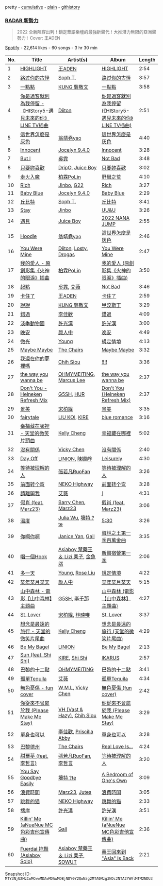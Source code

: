 pretty - [cumulative](/playlists/cumulative/37i9dQZF1DX2P3E6UOxZyt.md) - [plain](/playlists/plain/37i9dQZF1DX2P3E6UOxZyt) - [githistory](https://github.githistory.xyz/mackorone/spotify-playlist-archive/blob/main/playlists/plain/37i9dQZF1DX2P3E6UOxZyt)

### [RADAR 新勢力](https://open.spotify.com/playlist/37i9dQZF1DX2P3E6UOxZyt)

> 2022 全新陣容出列！鎖定華語樂壇的最強新聲代！大推潛力無限的亞洲聲勢力！Cover: 王ADEN

[Spotify](https://open.spotify.com/user/spotify) - 22,614 likes - 60 songs - 3 hr 30 min

| No. | Title | Artist(s) | Album | Length |
|---|---|---|---|---|
| 1 | [HIGHLIGHT](https://open.spotify.com/track/3u1lgLimKJXIUHFtKzHBf5) | [王ADEN](https://open.spotify.com/artist/4ecBfM4xa6ZLDr7P8lsyTV) | [HIGHLIGHT](https://open.spotify.com/album/51rl7qLBXYUgpqlMfCku0K) | 2:54 |
| 2 | [路过你的古怪](https://open.spotify.com/track/1Tpx1pGZrySm8S0qwR4ram) | [Soph T.](https://open.spotify.com/artist/2lP0iXobpSDobEhi2eI4eP) | [路过你的古怪](https://open.spotify.com/album/5TP8wK85RyPfyzrmEtl7UH) | 3:57 |
| 3 | [一點點](https://open.spotify.com/track/47LMkwFBrs59m1GSUsxvMF) | [KUNG 龔敬文](https://open.spotify.com/artist/568gCUXvFfGIyVUQ2SZa3R) | [一點點](https://open.spotify.com/album/7bmNp7JLrrpzrsyLJy4xVy) | 3:58 |
| 4 | [你是過客就別為我停留 \- 《HIStory5\-遇見未來的你》LINE TV插曲](https://open.spotify.com/track/0EWIf5Ey2QR9mcb0OTiSdO) | [Diiton](https://open.spotify.com/artist/4igBpYxC0VLHP0Cz2BH2dQ) | [你是過客就別為我停留 \(《HIStory5\-遇見未來的你》LINE TV插曲\)](https://open.spotify.com/album/10w8HqR6z9vpQiY6rFpFIN) | 2:51 |
| 5 | [這世界怎麼是灰色](https://open.spotify.com/track/7xQAoVhPR41WnLv0mkMckf) | [翁靖堯yao](https://open.spotify.com/artist/6i8TiylkUFKqXajJM69a7N) | [這世界怎麼是灰色](https://open.spotify.com/album/0O05IZhGfD3lUkCnhQVVuj) | 4:40 |
| 6 | [Innocent](https://open.spotify.com/track/7jIH2PZdZwPN09sPZ8Zxj6) | [Jocelyn 9.4.0](https://open.spotify.com/artist/4xu7XEr8It4loGPeZnJcqZ) | [Innocent](https://open.spotify.com/album/0jZAVTNzifPAeyEIrnhGcj) | 3:28 |
| 7 | [But I](https://open.spotify.com/track/3zW7IHhXdlFs29zeuaAOMB) | [吳霏](https://open.spotify.com/artist/2q5HrJWKwU4iHaTTSKGZC4) | [Not Bad](https://open.spotify.com/album/79lUYHxJgyHrhGGs1Z4GyW) | 3:48 |
| 8 | [只要妳喜歡](https://open.spotify.com/track/451RJJ6kEmtr4uM3Ygw0Be) | [DripO](https://open.spotify.com/artist/4UDaKqA1HCtrgZBlzcTAIk), [Juice Boy](https://open.spotify.com/artist/2PRHe0bqimdQP9pSORGE6H) | [只要妳喜歡](https://open.spotify.com/album/7IArK90rR0kDA5XWOehxUv) | 3:02 |
| 9 | [走火入魔](https://open.spotify.com/track/1GiZxQ4V6fMEGYPeCdPMDY) | [柏霖PoLin](https://open.spotify.com/artist/42UhEbkOaTEwJKWmf7xlfZ) | [野蠻之荒](https://open.spotify.com/album/4knvf1FmUkiBrDCXWZdrNR) | 4:10 |
| 10 | [Rich](https://open.spotify.com/track/2xRvSUwY1fZmcOKshehMLn) | [Jinbo](https://open.spotify.com/artist/2QlEDg87oaNdcAA1O7dIIC), [G22](https://open.spotify.com/artist/5xRZqaqEy9SX8GrmtXoSGT) | [Rich](https://open.spotify.com/album/6lEf40SnNDQRuC2a6myp5O) | 3:27 |
| 11 | [Baby Blue](https://open.spotify.com/track/7nCHYzmZMV178mQBzdDCRD) | [Jocelyn 9.4.0](https://open.spotify.com/artist/4xu7XEr8It4loGPeZnJcqZ) | [Baby Blue](https://open.spotify.com/album/5nroWaxABx7UtxMTEW8At6) | 2:29 |
| 12 | [丘比特](https://open.spotify.com/track/3ZMf7P6k7pz3vBkpxBoUwU) | [Soph T.](https://open.spotify.com/artist/2lP0iXobpSDobEhi2eI4eP) | [丘比特](https://open.spotify.com/album/138zOYAI6eOEbCxNp4jVBR) | 3:41 |
| 13 | [Stay](https://open.spotify.com/track/58xBxGyRUuoRIaKUsjmKoh) | [Jinbo](https://open.spotify.com/artist/2QlEDg87oaNdcAA1O7dIIC) | [UU&U](https://open.spotify.com/album/78XT5si8Zp3XhRQEiPZ1pr) | 3:26 |
| 14 | [遇見](https://open.spotify.com/track/642ERohz0DdGbP9QalwunC) | [Juice Boy](https://open.spotify.com/artist/2PRHe0bqimdQP9pSORGE6H) | [2022 NANA JUMP](https://open.spotify.com/album/72yCai4SllvgCqN7XlJD8C) | 2:55 |
| 15 | [Hoodie](https://open.spotify.com/track/4P5uTds6J1zJgGOoCntg0Z) | [翁靖堯yao](https://open.spotify.com/artist/6i8TiylkUFKqXajJM69a7N) | [這世界怎麼是灰色](https://open.spotify.com/album/0O05IZhGfD3lUkCnhQVVuj) | 2:46 |
| 16 | [You Were Mine](https://open.spotify.com/track/3QVVlj01cr0ofpxiwG9CSx) | [Diiton](https://open.spotify.com/artist/4igBpYxC0VLHP0Cz2BH2dQ), [Losty](https://open.spotify.com/artist/54SfaqS6XKQHrdbYg7rgZ1), [Drogas](https://open.spotify.com/artist/6xKhAigwReihjwHyYywvEX) | [You Were Mine](https://open.spotify.com/album/7yUcTnTds8wE4H5j7ENQAU) | 2:47 |
| 17 | [我的愛人 \- 原創影集《火神的眼淚》插曲](https://open.spotify.com/track/5yB8pbwyi8eNuJWs50nkEH) | [柏霖PoLin](https://open.spotify.com/artist/42UhEbkOaTEwJKWmf7xlfZ) | [我的愛人 \(原創影集《火神的眼淚》插曲\)](https://open.spotify.com/album/6Jy8AwFKc37C3EJrFD9evH) | 3:50 |
| 18 | [起點](https://open.spotify.com/track/2uJgXbj2oav0Z57t4gIruz) | [吳霏](https://open.spotify.com/artist/2q5HrJWKwU4iHaTTSKGZC4), [艾薇](https://open.spotify.com/artist/0RaC2hXyniYsju0mCSNz90) | [Not Bad](https://open.spotify.com/album/79lUYHxJgyHrhGGs1Z4GyW) | 3:46 |
| 19 | [卡住了](https://open.spotify.com/track/0QlFpakc8R9rWbVpJD8rj4) | [王ADEN](https://open.spotify.com/artist/4ecBfM4xa6ZLDr7P8lsyTV) | [卡住了](https://open.spotify.com/album/1rsu3gm5X00NlUqaEBbZP7) | 2:59 |
| 20 | [說說](https://open.spotify.com/track/14JESvebhUlZ4NmfuyrJxK) | [KUNG 龔敬文](https://open.spotify.com/artist/568gCUXvFfGIyVUQ2SZa3R) | [甲洨斯丁](https://open.spotify.com/album/0JPLuTkTSLHLqIzyPSGFeK) | 3:29 |
| 21 | [錯過](https://open.spotify.com/track/7rIwDvcfedU6IfqIcweezM) | [李佳歡](https://open.spotify.com/artist/7sxOGIcUrfCGeTe79YYutH) | [錯過](https://open.spotify.com/album/1sg7gVYA2JDl0aCJiWFuuC) | 4:09 |
| 22 | [淡季動物園](https://open.spotify.com/track/5risxyTTLyuSa1vbrxsf2C) | [許光漢](https://open.spotify.com/artist/3hhUgkTf3fFYGogFMbV5Wv) | [許光漢](https://open.spotify.com/album/3w2vtxAWKHXvLRIaS5LITp) | 3:00 |
| 23 | [晚安](https://open.spotify.com/track/7LhYXgN9eVMGQHm0aiGomG) | [颜人中](https://open.spotify.com/artist/5PNcqs6EtD6gSXgUiiJIUU) | [晚安](https://open.spotify.com/album/0J0ntnsJRbGju0yyCOiCgQ) | 4:49 |
| 24 | [微光](https://open.spotify.com/track/4Ok7orYkbqueI1GOitT5z3) | [Young](https://open.spotify.com/artist/7tuUo4Kby0sTXYcctxdlYa) | [規定情境](https://open.spotify.com/album/3xlEyPCruVZ58Z9KYKL1Du) | 4:13 |
| 25 | [Maybe Maybe](https://open.spotify.com/track/55e4I1RfHjQT1XAf7glB2J) | [The Chairs](https://open.spotify.com/artist/4IlxI05VmVDx8ShdgKEnLK) | [Maybe Maybe](https://open.spotify.com/album/4Zkkd7RLPCMbs8U2RU2TWY) | 3:32 |
| 26 | [我還在你的夢裡嗎](https://open.spotify.com/track/0Py5JGT1RIImdoGkuuX7k0) | [Chih Siou](https://open.spotify.com/artist/6cMRDBCHMYjyCH2D0s6uzr) | [!!!!](https://open.spotify.com/album/58CASB7bpccJHW3Xdx0OaY) | 3:36 |
| 27 | [the way you wanna be](https://open.spotify.com/track/3qjh8pAF0yTYTjzHwQ9WuR) | [OHMYMEITING](https://open.spotify.com/artist/5ejbZdon0riCxa7GyJNEAx), [Marcus Lee](https://open.spotify.com/artist/18G699wFEzXLGHsgsDZyYj) | [the way you wanna be](https://open.spotify.com/album/3wogxQLPdiF4WmeKx0RFHN) | 2:37 |
| 28 | [Don't You \- Heineken Refresh Mix](https://open.spotify.com/track/5LLiVQdIRkMQU4UOaijHym) | [G5SH](https://open.spotify.com/artist/0FQHLgDeg1QZGzkyRxAPRd), [HUR](https://open.spotify.com/artist/14cA6ZJHyr9VQpEQ5xzsui) | [Don't You \(Heineken Refresh Mix\)](https://open.spotify.com/album/1b1DaNFej3RFbVze9f3jdr) | 2:37 |
| 29 | [景美](https://open.spotify.com/track/1jSX6c7mL2hcJVPWuNpUwL) | [宋柏緯](https://open.spotify.com/artist/1LWJ9mrDCPd3HB2Kp1RDXK) | [景美](https://open.spotify.com/album/41lFXP12zmvOQy6ziL2uPj) | 3:35 |
| 30 | [fairytale](https://open.spotify.com/track/4v8XJrPB1rgVa9bk1Ravab) | [LIU KOI](https://open.spotify.com/artist/08oPfsqJWRQaDYTupwwXrE), [KIRE](https://open.spotify.com/artist/2KZp9cq9DQ9unz17ohWTlL) | [blue romance](https://open.spotify.com/album/0Z6QJdE9wj1iYl3RF73W5b) | 3:16 |
| 31 | [幸福藏在哪裡 \- 天堂的微笑片頭曲](https://open.spotify.com/track/2BVe8mICFBg4OMJyBSgdq9) | [Kelly Cheng](https://open.spotify.com/artist/1z3k20gEtPm6SKPGPvokDg) | [幸福藏在哪裡](https://open.spotify.com/album/42hG3NcL7q3E451ij9KTnZ) | 5:02 |
| 32 | [沒有關係](https://open.spotify.com/track/79TMN9XqG2uwuhgVUw7siC) | [Vicky Chen](https://open.spotify.com/artist/01u3qI3xMGFvktXyRSMGRZ) | [沒有關係](https://open.spotify.com/album/56TgG6JFlQHeQFMbXDg4Wt) | 2:40 |
| 33 | [Day Off](https://open.spotify.com/track/2xeKTNAFcdSYu8SeDocKkf) | [LINION](https://open.spotify.com/artist/26OkmynS2y6LiuUWz3yeqT), [陳嫺靜](https://open.spotify.com/artist/4wbipbaGeTXkuF5paNuJqB) | [Leisurely](https://open.spotify.com/album/1oAlLcfYvBpOb6PaGM6h4a) | 4:30 |
| 34 | [等待被理解的人](https://open.spotify.com/track/3rjE1K6ASuHzYC1ETM4UFa) | [張若凡RuoFan](https://open.spotify.com/artist/3vt8C5pqh2fk4KaXpfSvxk) | [等待被理解的人](https://open.spotify.com/album/21kTRBroWNrpXyp2IiYkrF) | 3:26 |
| 35 | [前面转个弯](https://open.spotify.com/track/1R5L6GWG5ir4UoiP7sosEp) | [NEKO Highway](https://open.spotify.com/artist/2qO2tbo4OI29yMSM3WJ0bX) | [前面转个弯](https://open.spotify.com/album/1xmW2luzaHK2LKkuOuzsqn) | 3:28 |
| 36 | [請離開我](https://open.spotify.com/track/0rlLkJ8H6vDCTvbS8tF8Kp) | [艾薇](https://open.spotify.com/artist/0RaC2hXyniYsju0mCSNz90) | [I](https://open.spotify.com/album/26yqvFjCkJ4W69WDtnnz6f) | 4:31 |
| 37 | [假肖 \(feat\. Marz23\)](https://open.spotify.com/track/4CviCHwB0UNry5r8ZPuDJk) | [Barry Chen](https://open.spotify.com/artist/45sDYsh1i1bXB3IRi04MTz), [Marz23](https://open.spotify.com/artist/4XBG26mgvzGqT09eopG4d9) | [假肖 \(feat\. Marz23\)](https://open.spotify.com/album/3RoGELXVstcOsXygDvIkBX) | 3:06 |
| 38 | [溫度](https://open.spotify.com/track/5NwtQOZ3nlPXqvodEIoyt6) | [Julia Wu](https://open.spotify.com/artist/7pSH4sO2lXAxFKF6MkwORv), [壞特 ?te](https://open.spotify.com/artist/7DZtdN4x13Amjw87cjdffb) | [5:30](https://open.spotify.com/album/3VtYWzrkhoIXCwA3WTfsjL) | 3:26 |
| 39 | [你啊你啊](https://open.spotify.com/track/3XZm6Oodp4jBnJUYe2lRSv) | [Janice Yan](https://open.spotify.com/artist/3r5bFY2H54Y0YGIDzAo1xp), [Gail](https://open.spotify.com/artist/6l81JeOQ3usizemdSG6mP7) | [聲林之王第一季百萬金曲](https://open.spotify.com/album/0C8lOZOGO4wOu8NPyiyDuf) | 3:35 |
| 40 | [唱一個Hook](https://open.spotify.com/track/5clGcT1WPdWHHRnfteNNSW) | [Asiaboy 禁藥王 ＆ Lizi 栗子](https://open.spotify.com/artist/460u7AKt1ZvsPMB0zoXuAQ), [金魚腦](https://open.spotify.com/artist/1M9Pf9EsdqiNoTHiaaD1rF) | [新聲宿營第一季](https://open.spotify.com/album/6uwT7SdJhtMi8Vdhx0zKuz) | 2:06 |
| 41 | [多一天](https://open.spotify.com/track/1kggUvwX52CzVjNbTe1zLF) | [Young](https://open.spotify.com/artist/7tuUo4Kby0sTXYcctxdlYa), [Rose Liu](https://open.spotify.com/artist/1LGJHpsAhfP1QX26plFrFn) | [規定情境](https://open.spotify.com/album/3xlEyPCruVZ58Z9KYKL1Du) | 4:22 |
| 42 | [某年某月某天](https://open.spotify.com/track/2cMiW68cWc0qKC9Iycy7pi) | [颜人中](https://open.spotify.com/artist/5PNcqs6EtD6gSXgUiiJIUU) | [某年某月某天](https://open.spotify.com/album/1NAVHQX0laFMta8TbgX80p) | 5:15 |
| 43 | [山中森林 \- 電影【山中森林】主題曲](https://open.spotify.com/track/4QJrHDvuAiDhSgPvYtlWAq) | [G5SH](https://open.spotify.com/artist/0FQHLgDeg1QZGzkyRxAPRd), [李千那](https://open.spotify.com/artist/0rOFGXlFK59NmUCHga8oZM) | [山中森林 \(電影【山中森林】主題曲\)](https://open.spotify.com/album/1Ma7FMpQ3oWNscFyInAqum) | 4:27 |
| 44 | [St\. Lover](https://open.spotify.com/track/6kNiAOXTGBTjL1ITsWWUio) | [宋柏緯](https://open.spotify.com/artist/1LWJ9mrDCPd3HB2Kp1RDXK), [林映唯](https://open.spotify.com/artist/0vEN77zurrawTwPgocgd91) | [St\. Lover](https://open.spotify.com/album/6tgMOMo9ZXYCrBIVYgfyem) | 3:37 |
| 45 | [想念是最遠的旅行 \- 天堂的微笑片尾曲](https://open.spotify.com/track/2IAaZAj9nwEgvMCpV4GcGa) | [Kelly Cheng](https://open.spotify.com/artist/1z3k20gEtPm6SKPGPvokDg) | [想念是最遠的旅行 \(天堂的微笑片尾曲\)](https://open.spotify.com/album/3XsuB5NPeWvyfAI9B42Ub1) | 4:29 |
| 46 | [Be My Bagel](https://open.spotify.com/track/2nWvhCdzgFIHNCnhKZk24e) | [LINION](https://open.spotify.com/artist/26OkmynS2y6LiuUWz3yeqT) | [Be My Bagel](https://open.spotify.com/album/22LXxmQKYgIKAXZx7WD12Z) | 2:13 |
| 47 | [Sun \(feat\. Shi Shi\)](https://open.spotify.com/track/24P6Riz2uzN00k2mVdWYdV) | [KIRE](https://open.spotify.com/artist/2KZp9cq9DQ9unz17ohWTlL), [Shi Shi](https://open.spotify.com/artist/4XKp9GFAQfsh2NflSRnHQi) | [IKARUS](https://open.spotify.com/album/5uxcK6vD7C7VhA94J3jnmT) | 2:57 |
| 48 | [巴黎的十二點](https://open.spotify.com/track/4dVlQJVxsUNEL4lTSSwAJB) | [OHMYMEITING](https://open.spotify.com/artist/5ejbZdon0riCxa7GyJNEAx) | [巴黎的十二點](https://open.spotify.com/album/0kxdozp8b7SxMfeiJ5Pxgz) | 3:41 |
| 49 | [孤單Tequila](https://open.spotify.com/track/2DsoqJ0RzOsqWgZDmJcUK5) | [艾薇](https://open.spotify.com/artist/0RaC2hXyniYsju0mCSNz90) | [孤單Tequila](https://open.spotify.com/album/75JUop5mY0bEPzgyOrvcSJ) | 4:34 |
| 50 | [無色憂傷 \- fun cover](https://open.spotify.com/track/4Hd7KZW2jFF4tsW6o8uNpJ) | [W.M.L](https://open.spotify.com/artist/5PeVQEj4Yr0TB9CuG83dPB), [Vicky Chen](https://open.spotify.com/artist/01u3qI3xMGFvktXyRSMGRZ) | [無色憂傷 \(fun cover\)](https://open.spotify.com/album/0I1sioXe22vEM7BhTz7JhP) | 2:42 |
| 51 | [你從來不曾屬於我 \(Please Make Me Stay\)](https://open.spotify.com/track/5DL9Mh2fk5Wz2KgFZY2Iwf) | [VH \(Vast & Hazy\)](https://open.spotify.com/artist/2O6Fn6smW8hJ5x9rOUDPJc), [Chih Siou](https://open.spotify.com/artist/6cMRDBCHMYjyCH2D0s6uzr) | [你從來不曾屬於我 \(Please Make Me Stay\)](https://open.spotify.com/album/6nN66Mp7ny8MjuWtDCstUW) | 3:29 |
| 52 | [單身也可以](https://open.spotify.com/track/7CG7wRsJPHpquZXTOJWyr7) | [李佳歡](https://open.spotify.com/artist/7sxOGIcUrfCGeTe79YYutH), [Priscilla Abby](https://open.spotify.com/artist/0zFBdI3ErhNDcIPAKiGoL0) | [單身也可以](https://open.spotify.com/album/10UwR0fP6y6kZ0O5CNOM0Q) | 3:28 |
| 53 | [巴黎德州](https://open.spotify.com/track/646sWCgtmmdysQ5ozDoADF) | [The Chairs](https://open.spotify.com/artist/4IlxI05VmVDx8ShdgKEnLK) | [Real Love Is...](https://open.spotify.com/album/1HuMI9YQymF8NWBn2D8BdK) | 4:24 |
| 54 | [甜噩夢 \(feat\. 李哲言\)](https://open.spotify.com/track/7DGBZxhq9SbqPHc1iLZgx1) | [張若凡RuoFan](https://open.spotify.com/artist/3vt8C5pqh2fk4KaXpfSvxk), [李哲言](https://open.spotify.com/artist/1rooHl1l35Hn4PoipbtuSJ) | [等待被理解的人](https://open.spotify.com/album/21kTRBroWNrpXyp2IiYkrF) | 3:20 |
| 55 | [You Say Goodbye Easily](https://open.spotify.com/track/4JiP9YjPXjP8Axcx779PKk) | [壞特 ?te](https://open.spotify.com/artist/7DZtdN4x13Amjw87cjdffb) | [A Bedroom of One's Own](https://open.spotify.com/album/106w7wcRpHY8hqHhajG3nb) | 3:09 |
| 56 | [浪費時間](https://open.spotify.com/track/4vSEkALKd7ksHwphWg3oNS) | [Marz23](https://open.spotify.com/artist/4XBG26mgvzGqT09eopG4d9), [Jutes](https://open.spotify.com/artist/53fzjsJnjEKkA6TdncuIM4) | [浪費時間](https://open.spotify.com/album/3CSze05DeS7ElFA5ppOcNP) | 3:05 |
| 57 | [跳舞的猫](https://open.spotify.com/track/7dryI2oKSV5C0ramBteshK) | [NEKO Highway](https://open.spotify.com/artist/2qO2tbo4OI29yMSM3WJ0bX) | [跳舞的猫](https://open.spotify.com/album/4h1124e8ixcu95drNaYZc2) | 2:33 |
| 58 | [揣摩](https://open.spotify.com/track/2iVgPTx2uGBwHzre52clg3) | [許光漢](https://open.spotify.com/artist/3hhUgkTf3fFYGogFMbV5Wv) | [許光漢](https://open.spotify.com/album/3w2vtxAWKHXvLRIaS5LITp) | 3:51 |
| 59 | [Killin' Me \(aNueNue MC色彩吉他宣傳曲\)](https://open.spotify.com/track/5PpPbVrs8A420BrabyPOGa) | [Gail](https://open.spotify.com/artist/6l81JeOQ3usizemdSG6mP7) | [Killin' Me \(aNueNue MC色彩吉他宣傳曲\)](https://open.spotify.com/album/15g03MvPSXzmvra2cLxvgc) | 2:36 |
| 60 | [Fuerdai 拖鞋 \(Asiaboy Solo\)](https://open.spotify.com/track/3brSFDh0VmGwnwgaigynHL) | [Asiaboy 禁藥王 ＆ Lizi 栗子](https://open.spotify.com/artist/460u7AKt1ZvsPMB0zoXuAQ), [SOWUT](https://open.spotify.com/artist/7moEUZ6Zu2o5F8XQxQphRn) | [藥王回來到 "Asia" Is Back](https://open.spotify.com/album/2dBgxYs9N266RNnRFoxXJ5) | 2:21 |

Snapshot ID: `MTY3NjU2MzIwMCwwMDAwMDAwMDBjNDY0Y2QwNzg2MTA0Mzg3NDc2NTA2YWVlMTM2NDU3`
